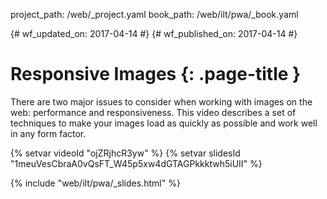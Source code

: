 project_path: /web/_project.yaml
book_path: /web/ilt/pwa/_book.yaml

{# wf_updated_on: 2017-04-14 #}
{# wf_published_on: 2017-04-14 #}

# Responsive Images {: .page-title }

There are two major issues to consider when working with images on the web:
performance and responsiveness. This video describes a set of techniques to make
your images load as quickly as possible and work well in any form factor.

{% setvar videoId "ojZRjhcR3yw" %}
{% setvar slidesId "1meuVesCbraA0vQsFT_W45p5xw4dGTAGPkkktwh5iUII" %}

{% include "web/ilt/pwa/_slides.html" %}
